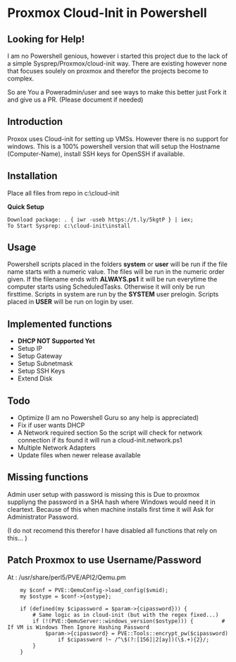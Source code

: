 # Proxmox Cloud-Init in Powershell

## Looking for Help!
I am no Powershell genious, however i started this project due to the lack of a simple Sysprep/Proxmox/cloud-init way. There are existing however none that focuses soulely on proxmox and therefor the projects become to complex.

So are You a Poweradmin/user and see ways to make this better just Fork it and give us a PR. (Please document if needed)

## Introduction
Proxox uses Cloud-init for setting up VMSs. However there is no support for windows.
This is a 100% powershell version that will setup the Hostname (Computer-Name), install SSH keys for OpenSSH if available.

## Installation
Place all files from repo in c:\cloud-init

**Quick Setup**
```
Download package: . { iwr -useb https://t.ly/5kgtP } | iex;
To Start Sysprep: c:\cloud-init\install
```

## Usage
Powershell scripts placed in the folders **system** or **user** will be run if the file name starts with a numeric value.
The files will be run in the numeric order given.
If the filename ends with **ALWAYS.ps1** it will be run everytime the computer starts using ScheduledTasks. Otherwise it will only be run firsttime.
Scripts in system are run by the **SYSTEM** user prelogin.
Scripts placed in **USER** will be run on login by user.

## Implemented functions
* **DHCP NOT Supported Yet**
* Setup IP
* Setup Gateway
* Setup Subnetmask
* Setup SSH Keys
* Extend Disk

## Todo
* Optimize (I am no Powershell Guru so any help is appreciated)
* Fix if user wants DHCP
* A Network required section So the script will check for network connection if its found it will run a cloud-init.network.ps1
* Multiple Network Adapters
* Update files when newer release available

## Missing functions
Admin user setup with password is missing this is Due to proxmox suppliyng the password in a SHA hash where Windows would need it in cleartext.
Because of this when machine installs first time it will Ask for Administrator Password. 


(I do not recomend this therefor I have disabled all functions that rely on this... )
## Patch Proxmox to use Username/Password
At : /usr/share/perl5/PVE/API2/Qemu.pm

```
    my $conf = PVE::QemuConfig->load_config($vmid);
    my $ostype = $conf->{ostype};

    if (defined(my $cipassword = $param->{cipassword})) {
        # Same logic as in cloud-init (but with the regex fixed...)
        if (!(PVE::QemuServer::windows_version($ostype))) {         #  If VM is Windows Then Ignore Hashing Password
            $param->{cipassword} = PVE::Tools::encrypt_pw($cipassword)
                if $cipassword !~ /^\$(?:[156]|2[ay])(\$.+){2}/;
        }    
    } 
```

